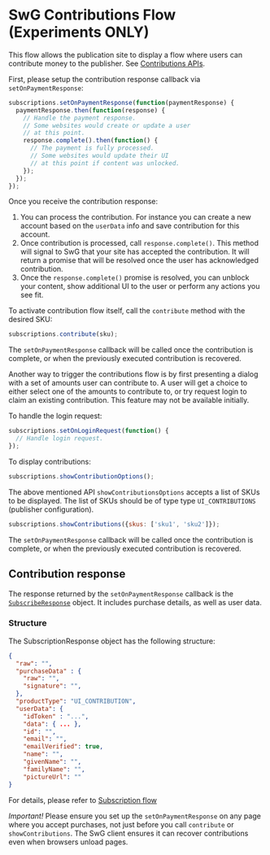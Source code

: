 <!---
Copyright 2018 The Subscribe with Google Authors. All Rights Reserved.

Licensed under the Apache License, Version 2.0 (the "License");
you may not use this file except in compliance with the License.
You may obtain a copy of the License at

     http://www.apache.org/licenses/LICENSE-2.0

Unless required by applicable law or agreed to in writing, software
distributed under the License is distributed on an "AS-IS" BASIS,
WITHOUT WARRANTIES OR CONDITIONS OF ANY KIND, either express or implied.
See the License for the specific language governing permissions and
limitations under the License.
-->

# SwG Contributions Flow (Experiments ONLY)

This flow allows the publication site to display a flow where users can contribute money to the publisher. See [Contributions APIs](./core-apis.md).

First, please setup the contribution response callback via `setOnPaymentResponse`:

```js
subscriptions.setOnPaymentResponse(function(paymentResponse) {
  paymentResponse.then(function(response) {
    // Handle the payment response.
    // Some websites would create or update a user
    // at this point.
    response.complete().then(function() {
      // The payment is fully processed.
      // Some websites would update their UI
      // at this point if content was unlocked.
    });
  });
});
```

Once you receive the contribution response:
 1. You can process the contribution. For instance you can create a new account based on the `userData` info and save contribution for this account.
 2. Once contribution is processed, call `response.complete()`. This method will signal to SwG that your site has accepted the contribution. It will return a promise that will be resolved once the user has acknowledged contribution.
 3. Once the `response.complete()` promise is resolved, you can unblock your content, show additional UI to the user or perform any actions you see fit.

To activate contribution flow itself, call the `contribute` method with the desired SKU:

```js
subscriptions.contribute(sku);
```

The `setOnPaymentResponse` callback will be called once the contribution is complete, or when the previously executed contribution is recovered.

Another way to trigger the contributions flow is by first presenting a dialog with a set of amounts user can contribute to.
A user will get a choice to either select one of the amounts to contribute to, or try request login to claim an existing contribution. This feature may not be available initially.

To handle the login request:

```js
subscriptions.setOnLoginRequest(function() {
  // Handle login request.
});
```

To display contributions:

```js
subscriptions.showContributionOptions();
```

The above mentioned API `showContributionsOptions` accepts a list of SKUs to be displayed. The list of SKUs should be of type type `UI_CONTRIBUTIONS` (publisher configuration).

```js
subscriptions.showContributions({skus: ['sku1', 'sku2']});
```

The `setOnPaymentResponse` callback will be called once the contribution is complete, or when the previously executed contribution is recovered.

## Contribution response
The response returned by the `setOnPaymentResponse` callback is the [`SubscribeResponse`](../src/api/subscribe-response.js) object. It includes purchase details, as well as user data.

### Structure
The SubscriptionResponse object has the following structure:
```json
{
  "raw": "",
  "purchaseData" : {
    "raw": "",
    "signature": "",
  },
  "productType": "UI_CONTRIBUTION",
  "userData": {
    "idToken" : "...",
    "data": { ... },
    "id": "",
    "email": "",
    "emailVerified": true,
    "name": "",
    "givenName": "",
    "familyName": "",
    "pictureUrl": ""
}
```
For details, please refer to [Subscription flow](./subscribe-flow.md)


*Important!* Please ensure you set up the `setOnPaymentResponse` on any page where you accept purchases, not just before you call `contribute` or `showContributions`. The SwG client ensures it can recover contributions even when browsers unload pages.
